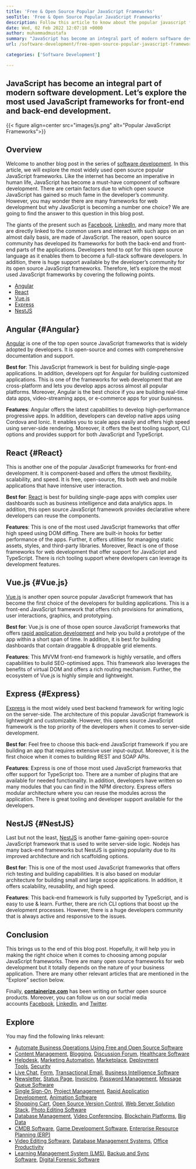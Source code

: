 ```yaml
---
title: 'Free & Open Source Popular JavaScript Frameworks'
seoTitle: 'Free & Open Source Popular JavaScript Frameworks'
description: Follow this article to know about the popular javascript frameworks. Review and choose the best free JavaScript framework for building enterprise-level apps.
date: Wed, 02 Feb 2022 12:07:18 +0000
author: muhammadmustafa
summary: "JavaScript has become an integral part of modern software development. Let's explore the most used JavaScript frameworks for front-end and back-end development."
url: /software-development/free-open-source-popular-javascript-frameworks/

categories: ['Software Development']

---
```

## JavaScript has become an integral part of modern software development. Let’s explore the most used JavaScript frameworks for front-end and back-end development.

{{< figure align=center src="images/js.png" alt="Popular JavaScript Frameworks">}}  

## Overview

Welcome to another blog post in the series of [software development][1]. In this article, we will explore the most widely used open source popular JavaScript frameworks. Like the internet has become an imperative in human life, JavaScript has become a must-have component of software development. There are certain factors due to which open source JavaScript has gained so much fame in the developer’s community. However, you may wonder there are many frameworks for web development but why JavaScript is becoming a number one choice? We are going to find the answer to this question in this blog post. 

The giants of the present such as [Facebook][2], [LinkedIn][3], and many more that are directly linked to the common users and interact with such apps on an almost daily basis, are made of JavaScript. The reason, open source community has developed its frameworks for both the back-end and front-end parts of the applications. Developers tend to opt for this open source language as it enables them to become a full-stack software developers. In addition, there is huge support available by the developer’s community for its open source JavaScript frameworks. Therefore, let’s explore the most used JavaScript frameworks by covering the following points.

  * [Angular][4]
  * [React][5]
  * [Vue.js][6]
  * [Express][7]
  * [NestJS][8]

## Angular {#Angular}

[Angular][9] is one of the top open source JavaScript frameworks that is widely adopted by developers. It is open-source and comes with comprehensive documentation and support.

**Best for**: This JavaScript framework is best for building single-page applications. In addition, developers opt for Angular for building customized applications. This is one of the frameworks for web development that are cross-platform and lets you develop apps across almost all popular platforms. Moreover, Angular is the best choice if you are building real-time data apps, video-streaming apps, or e-commerce apps for your business.

**Features**: Angular offers the latest capabilities to develop high-performance progressive apps. In addition, developers can develop native apps using Cordova and Ionic. It enables you to scale apps easily and offers high speed using server-side rendering. Moreover, it offers the best tooling support, CLI options and provides support for both JavaScript and TypeScript.

## React {#React}

This is another one of the popular JavaScript frameworks for front-end development. It is component-based and offers the utmost flexibility, scalability, and speed. It is free, open-source, fits both web and mobile applications that have intensive user interaction.

**Best for**: [React][10] is best for building single-page apps with complex user dashboards such as business intelligence and data analytics apps. In addition, this open source JavaScript framework provides declarative where developers can reuse the components.

**Features**: This is one of the most used JavaScript frameworks that offer high speed using DOM diffing. There are built-in hooks for better performance of the apps. Further, it offers utilities for managing static assets, styles, and third-party libraries. Moreover, React is one of those frameworks for web development that offer support for JavaScript and TypeScript. There is rich tooling support where developers can leverage its development features.

## Vue.js {#Vue.js}

[Vue.js][11] is another open source popular JavaScript framework that has become the first choice of the developers for building applications. This is a front-end JavaScript framework that offers rich provisions for animations, user interactions, graphics, and prototyping.

**Best for**: Vue.js is one of those open source JavaScript frameworks that offers [rapid application development][12] and help you build a prototype of the app within a short span of time. In addition, it is best for building dashboards that contain draggable & droppable grid elements.

**Features**: This MVVM front-end framework is highly versatile, and offers capabilities to build SEO-optimised apps. This framework also leverages the benefits of virtual DOM and offers a rich routing mechanism. Further, the ecosystem of Vue.js is highly simple and lightweight.

## Express {#Express}

[Express][13] is the most widely used best backend framework for writing logic on the server-side. The architecture of this popular JavaScript framework is lightweight and customizable. However, this opens source JavaScript framework is the top priority of the developers when it comes to server-side development.

**Best for**: Feel free to choose this back-end JavaScript framework if you are building an app that requires extensive user input-output. Moreover, it is the first choice when it comes to building REST and SOAP APIs.

**Features**: Express is one of those most used JavaScript frameworks that offer support for TypeScript too. There are a number of plugins that are available for needed functionality. In addition, developers have written so many modules that you can find in the NPM directory. Express offers modular architecture where you can reuse the modules across the application. There is great tooling and developer support available for the developers.

## NestJS {#NestJS}

Last but not the least, [NestJS][14] is another fame-gaining open-source JavaScript framework that is used to write server-side logic. Nodejs has many back-end frameworks but NestJS is gaining popularity due to its improved architecture and rich scaffolding options.

**Best for**: This is one of the most used JavaScript frameworks that offers rich testing and building capabilities. It is also based on modular architecture for building small and large scope applications. In addition, it offers scalability, reusability, and high speed.

**Features**: This back-end framework is fully supported by TypeScript, and is easy to use & learn. Further, there are rich CLI options that boost up the development processes. However, there is a huge developers community that is always active and responsive to the issues.

## Conclusion

This brings us to the end of this blog post. Hopefully, it will help you in making the right choice when it comes to choosing among popular JavaScript frameworks. There are many open source frameworks for web development but it totally depends on the nature of your business application. There are many other relevant articles that are mentioned in the “Explore” section below.

Finally, **[containerize.com][15]** has been writing on further open source products. Moreover, you can follow us on our social media accounts [Facebook][16], [LinkedIn][17], and [Twitter][18].

## Explore

You may find the following links relevant:

  * [Automate Business Operations Using Free and Open Source Software][19]
  * [Content Management][20], [Blogging][21], [Discussion Forum][22], [Healthcare Software][23]
  * [Helpdesk][24], [Marketing Automation][25], [Marketplace][26], [Deployment Tools][27], [Security][28]
  * [Live Chat][29], [Form][30], [Transactional Email][31], [Business Intelligence Software][32]
  * [Newsletter][33], [Status Page][34], [Invoicing][35], [Password Management][36], [Message Queue Software][37]
  * [Single Sign-On][38], [Project Management][39], [Rapid Application Development][12], [Animation Software][40]
  * [Shopping Cart][41], [Open Source Version Control][42], [Web Server Solution Stack][43], [Photo Editing Software][44]
  * [Database Management][45], [Video Conferencing][46], [Blockchain Platforms][47], [Big Data][48]
  * [CMDB Software][49], [Game Development Software][50], [Enterprise Resource Planning (ERP)][51]
  * [Video Editing Software][52], [Database Management Systems][53], [Office Productivity][54]
  * [Learning Management System (LMS)][55], [Backup and Sync Software][56], [Digital Forensic Software][57]

 [1]: https://products.containerize.com/
 [2]: #
 [3]: https://www.facebook.com/
 [4]: #Angular
 [5]: #React
 [6]: #Vue.js
 [7]: #Express
 [8]: #NestJS
 [9]: https://angular.io/
 [10]: https://reactjs.org/
 [11]: https://vuejs.org/
 [12]: https://products.containerize.com/rad/
 [13]: https://expressjs.com/
 [14]: https://nestjs.com/
 [15]: https://www.containerize.com/
 [16]: https://web.facebook.com/containerize
 [17]: https://www.linkedin.com/company/containerize/
 [18]: https://twitter.com/containerize_co
 [19]: https://blog.containerize.com/blogging/automate-business-operations-using-open-source-software/

 [20]: https://products.containerize.com/content-management/
 [21]: https://products.containerize.com/blogging/
 [22]: https://products.containerize.com/discussion-forum/
 [23]: https://products.containerize.com/healthcare-technologies/
 [24]: https://products.containerize.com/helpdesk/
 [25]: https://products.containerize.com/marketing-automation/
 [26]: https://products.containerize.com/marketplace/
 [27]: https://products.containerize.com/deployment-tools/
 [28]: https://products.containerize.com/security-testing-tools/
 [29]: https://products.containerize.com/live-chat/
 [30]: https://products.containerize.com/form/
 [31]: https://products.containerize.com/transactional-email/
 [32]: https://products.containerize.com/business-intelligence/
 [33]: https://products.containerize.com/newsletter/
 [34]: https://products.containerize.com/status/
 [35]: https://products.containerize.com/invoicing/
 [36]: https://products.containerize.com/password-management/
 [37]: https://products.containerize.com/message-queue-software/
 [38]: https://products.containerize.com/single-sign-on/
 [39]: https://products.containerize.com/project-management/
 [40]: https://products.containerize.com/animation-software/
 [41]: https://products.containerize.com/ecommerce/
 [42]: https://products.containerize.com/version-control/
 [43]: https://products.containerize.com/solution-stack/
 [44]: https://products.containerize.com/photo-editing-software/
 [45]: https://products.containerize.com/database-management/
 [46]: https://products.containerize.com/video-conferencing/
 [47]: https://products.containerize.com/blockchain-platforms/
 [48]: https://products.containerize.com/big-data/
 [49]: https://products.containerize.com/cmdb-software/
 [50]: https://products.containerize.com/game-development-software/
 [51]: https://products.containerize.com/erp/
 [52]: https://products.containerize.com/video-editing-software/
 [53]: https://products.containerize.com/database-management-system/
 [54]: https://products.containerize.com/office-productivity/
 [55]: https://products.containerize.com/lms/
 [56]: https://products.containerize.com/backup-and-sync/
 [57]: https://products.containerize.com/digital-forensic-software/